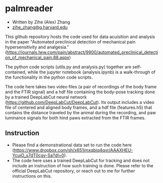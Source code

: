 # palmreader
- Written by Zihe (Alex) Zhang
- zihe_zhang@g.harvard.edu

This github repository hosts the code used for data acuisition and analysis in the paper "Automated preclinical detection of mechanical pain hypersensitivity and analgesia." (https://journals.lww.com/pain/abstract/9900/automated_preclinical_detection_of_mechanical_pain.88.aspx)

The python code scripts (utils.py and analysis.py) together are self-contained, while the jupyter notebook (analysis.ipynb) is a walk-through of the functionality in the python code scripts.

The code here takes two video files (a pair of recordings of the body frame and the FTIR signal) and a hdf file containing the body-pose tracking done by a trained DeepLabCut neural network (https://github.com/DeepLabCut/DeepLabCut). Its output includes a video file of centered and aligned body frames, and a hdf file (features.h5) that contains the distance traveled by the animal during the recording, and paw luminance signals for both hind paws extracted from the FTIR frames.

## Instruction
- Please find a demonstrational data set to run the code here (https://www.dropbox.com/sh/x651jmxqbiq4qvr/AAAXHEU-YcuiO_s7dT0cgy-Sa?dl=0).
- The code here uses a trained DeepLabCut for tracking and does not include an instruction of how such training is done. Please refer to the official DeepLabCut repository, or reach out to me for further instructions on this.
